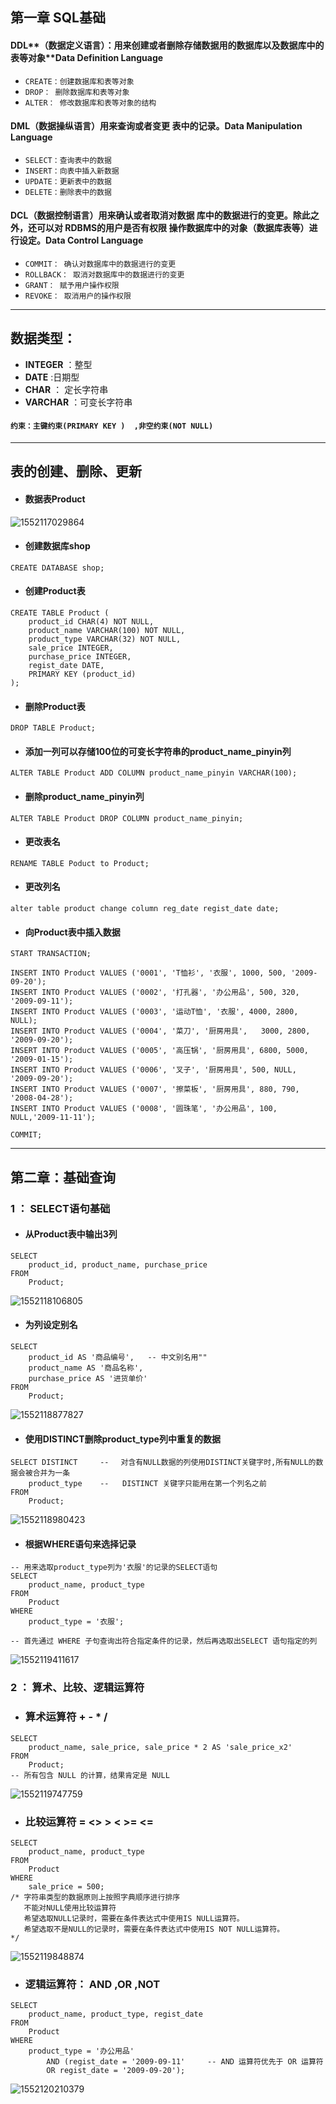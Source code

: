 ##                                         第一章  SQL基础



#### DDL**（数据定义语言）：用来创建或者删除存储数据用的数据库以及数据库中的表等对象**Data  Definition  Language

- `CREATE：创建数据库和表等对象` 
- `DROP： 删除数据库和表等对象` 
- `ALTER： 修改数据库和表等对象的结构`

#### DML（数据操纵语言）用来查询或者变更 表中的记录。Data  Manipulation  Language

- `SELECT：查询表中的数据` 
- `INSERT：向表中插入新数据` 
- `UPDATE：更新表中的数据` 
- `DELETE：删除表中的数据`

#### DCL（数据控制语言）用来确认或者取消对数据 库中的数据进行的变更。除此之外，还可以对 RDBMS的用户是否有权限 操作数据库中的对象（数据库表等）进行设定。Data  Control  Language

- `COMMIT： 确认对数据库中的数据进行的变更` 
- `ROLLBACK： 取消对数据库中的数据进行的变更` 
- `GRANT： 赋予用户操作权限`
- `REVOKE： 取消用户的操作权限`



------

##                                                数据类型：

- **INTEGER**   ：整型
- **DATE**   :日期型
- **CHAR**  ： 定长字符串
- **VARCHAR**  ：可变长字符串

####                             `约束：主键约束(PRIMARY KEY )  ,非空约束(NOT NULL)`



------



##                                       表的创建、删除、更新

- #### **数据表Product**

![1552117029864](C:\Users\WinJX\AppData\Roaming\Typora\typora-user-images\1552117029864.png)

- #### 创建数据库shop

```mysql
CREATE DATABASE shop;
```



- #### 创建Product表

```mysql
CREATE TABLE Product (
    product_id CHAR(4) NOT NULL,
    product_name VARCHAR(100) NOT NULL,
    product_type VARCHAR(32) NOT NULL,
    sale_price INTEGER,
    purchase_price INTEGER,
    regist_date DATE,
    PRIMARY KEY (product_id)
);
```



- #### 删除Product表 

```mysql
DROP TABLE Product;
```



- #### 添加一列可以存储100位的可变长字符串的product_name_pinyin列

```mysql
ALTER TABLE Product ADD COLUMN product_name_pinyin VARCHAR(100);
```



- #### 删除product_name_pinyin列

```mysql
ALTER TABLE Product DROP COLUMN product_name_pinyin;
```



- #### 更改表名

```mysql
RENAME TABLE Poduct to Product; 
```



- #### 更改列名

```mysql
alter table product change column reg_date regist_date date;
```



- #### 向Product表中插入数据

```mysql
START TRANSACTION;

INSERT INTO Product VALUES ('0001', 'T恤衫', '衣服', 1000, 500, '2009-09-20'); 
INSERT INTO Product VALUES ('0002', '打孔器', '办公用品', 500, 320, '2009-09-11'); 
INSERT INTO Product VALUES ('0003', '运动T恤', '衣服', 4000, 2800, NULL); 
INSERT INTO Product VALUES ('0004', '菜刀', '厨房用具',   3000, 2800, '2009-09-20'); 
INSERT INTO Product VALUES ('0005', '高压锅', '厨房用具', 6800, 5000, '2009-01-15'); 
INSERT INTO Product VALUES ('0006', '叉子', '厨房用具', 500, NULL, '2009-09-20'); 
INSERT INTO Product VALUES ('0007', '擦菜板', '厨房用具', 880, 790, '2008-04-28'); 
INSERT INTO Product VALUES ('0008', '圆珠笔', '办公用品', 100, NULL,'2009-11-11');
 
COMMIT;
```



------





##                                         第二章：基础查询

###                                            1   ：  SELECT语句基础

- #### 从Product表中输出3列 

```mysql
SELECT 
    product_id, product_name, purchase_price
FROM
    Product;
```

![1552118106805](C:\Users\WinJX\AppData\Roaming\Typora\typora-user-images\1552118106805.png)



- #### 为列设定别名 

```mysql
SELECT 
    product_id AS '商品编号',   -- 中文别名用""
    product_name AS '商品名称',
    purchase_price AS '进货单价'
FROM
    Product;

```

![1552118877827](C:\Users\WinJX\AppData\Roaming\Typora\typora-user-images\1552118877827.png)



- #### 使用DISTINCT删除product_type列中重复的数据 

```mysql
SELECT DISTINCT     -- 　对含有NULL数据的列使用DISTINCT关键字时,所有NULL的数据会被合并为一条
    product_type    --   DISTINCT 关键字只能用在第一个列名之前
FROM
    Product;
```

![1552118980423](C:\Users\WinJX\AppData\Roaming\Typora\typora-user-images\1552118980423.png)



- #### 根据WHERE语句来选择记录

```mysql
-- 用来选取product_type列为'衣服'的记录的SELECT语句 
SELECT 
    product_name, product_type
FROM
    Product
WHERE
    product_type = '衣服';
    
-- 首先通过 WHERE 子句查询出符合指定条件的记录，然后再选取出SELECT 语句指定的列
```

![1552119411617](C:\Users\WinJX\AppData\Roaming\Typora\typora-user-images\1552119411617.png)



###                                     2  ： 算术、比较、逻辑运算符                  

- ### 算术运算符  +  -  *  /

```mysql
SELECT 
    product_name, sale_price, sale_price * 2 AS 'sale_price_x2'
FROM
    Product;
-- 所有包含 NULL 的计算，结果肯定是 NULL
```

![1552119747759](C:\Users\WinJX\AppData\Roaming\Typora\typora-user-images\1552119747759.png)





- ### 比较运算符   =   <>   >   <   >=   <=   

```mysql
SELECT 
    product_name, product_type
FROM
    Product
WHERE
    sale_price = 500;
/* 字符串类型的数据原则上按照字典顺序进行排序
   不能对NULL使用比较运算符
   希望选取NULL记录时，需要在条件表达式中使用IS NULL运算符。
   希望选取不是NULL的记录时，需要在条件表达式中使用IS NOT NULL运算符。
*/
```

![1552119848874](C:\Users\WinJX\AppData\Roaming\Typora\typora-user-images\1552119848874.png)





- ### 逻辑运算符： AND ,OR ,NOT

```mysql
SELECT 
    product_name, product_type, regist_date
FROM
    Product
WHERE
    product_type = '办公用品'                           
        AND (regist_date = '2009-09-11'     -- AND 运算符优先于 OR 运算符
        OR regist_date = '2009-09-20');

```

![1552120210379](C:\Users\WinJX\AppData\Roaming\Typora\typora-user-images\1552120210379.png)